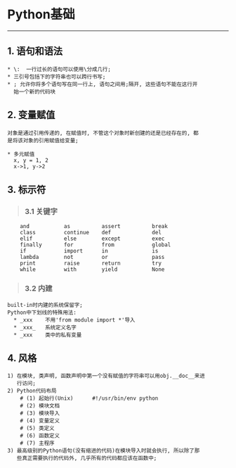 # **Python基础**
***



## **1. 语句和语法**
    * \:  一行过长的语句可以使用\分成几行;
    * 三引号包括下的字符串也可以跨行书写;
    * ; 允许你将多个语句写在同一行上, 语句之间用;隔开, 这些语句不能在这行开
      始一个新的代码块



## **2. 变量赋值**
    对象是通过引用传递的, 在赋值时, 不管这个对象时新创建的还是已经存在的, 都
    是将该对象的引用赋值给变量;
    
    * 多元赋值
      x, y = 1, 2
      x->1, y->2



## **3. 标示符**
> ### **3.1 关键字**
        and           as          assert          break
        class         continue    def             del
        elif          else        except          exec
        finally       for         from            global
        if            import      in              is
        lambda        not         or              pass
        print         raise       return          try
        while         with        yield           None
> ### **3.2 内建**
    built-in时内建的系统保留字;
    Python中下划线的特殊用法:
      * _xxx    不用'from module import *'导入
      * _xxx_   系统定义名字
      * _xxx    类中的私有变量



## **4. 风格**
    1) 在模块, 类声明, 函数声明中第一个没有赋值的字符串可以用obj.__doc__来进
       行访问;
    2) Python代码布局
        # (1) 起始行(Unix)      #!/usr/bin/env python
        # (2) 模块文档
        # (3) 模块导入
        # (4) 变量定义
        # (5) 类定义
        # (6) 函数定义
        # (7) 主程序
    3) 最高级别的Python语句(没有缩进的代码)在模块导入时就会执行, 所以除了那
       些真正需要执行的代码外, 几乎所有的代码都应该在函数中;
